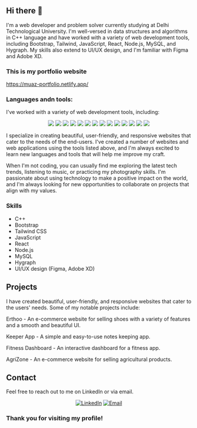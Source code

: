 ## Hi there 👋

I'm a web developer and problem solver currently studying at Delhi Technological University. I'm well-versed in data structures and algorithms in C++ language and have worked with a variety of web development tools, including Bootstrap, Tailwind, JavaScript, React, Node.js, MySQL, and Hygraph. My skills also extend to UI/UX design, and I'm familiar with Figma and Adobe XD.

### This is my portfolio website

https://muaz-portfolio.netlify.app/

### Languages andn tools:
I've worked with a variety of web development tools, including:

<p align="center" >

<img src="https://cdn.jsdelivr.net/gh/devicons/devicon/icons/c/c-original.svg" />
<img src="https://cdn.jsdelivr.net/gh/devicons/devicon/icons/cplusplus/cplusplus-original.svg" />
<img src="https://www.vectorlogo.zone/logos/w3_html5/w3_html5-icon.svg">
<img src="https://www.vectorlogo.zone/logos/w3_css/w3_css-icon.svg">
<img src="https://www.vectorlogo.zone/logos/reactjs/reactjs-icon.svg">
<img src="https://www.vectorlogo.zone/logos/python/python-icon.svg">
<img src="https://www.vectorlogo.zone/logos/getbootstrap/getbootstrap-icon.svg">
<img src="https://cdn.jsdelivr.net/gh/devicons/devicon/icons/materialui/materialui-original.svg" />
<img src="https://www.vectorlogo.zone/logos/tailwindcss/tailwindcss-icon.svg">
<img src="https://www.vectorlogo.zone/logos/git-scm/git-scm-icon.svg">
<img src="https://www.vectorlogo.zone/logos/firebase/firebase-icon.svg">
<img src="https://www.vectorlogo.zone/logos/r-project/r-project-icon.svg">
<img src="https://cdn.jsdelivr.net/gh/devicons/devicon/icons/numpy/numpy-original.svg" />
<img width={30} height={30} src="https://cdn.jsdelivr.net/gh/devicons/devicon/icons/pandas/pandas-original.svg" />
</p>

I specialize in creating beautiful, user-friendly, and responsive websites that cater to the needs of the end-users. I've created a number of websites and web applications using the tools listed above, and I'm always excited to learn new languages and tools that will help me improve my craft.

When I'm not coding, you can usually find me exploring the latest tech trends, listening to music, or practicing my photography skills. I'm passionate about using technology to make a positive impact on the world, and I'm always looking for new opportunities to collaborate on projects that align with my values.

### Skills
* C++
* Bootstrap
* Tailwind CSS
* JavaScript
* React
* Node.js
* MySQL
* Hygraph
* UI/UX design (Figma, Adobe XD)


## Projects

I have created beautiful, user-friendly, and responsive websites that cater to the users' needs. Some of my notable projects include:

Erthoo - An e-commerce website for selling shoes with a variety of features and a smooth and beautiful UI.

Keeper App - A simple and easy-to-use notes keeping app.

Fitness Dashboard - An interactive dashboard for a fitness app.

AgriZone - An e-commerce website for selling agricultural products.

## Contact

Feel free to reach out to me on LinkedIn or via email.

<p align="center">
  <a href="https://www.linkedin.com/in/muazaqdas/"><img src="https://img.shields.io/badge/LinkedIn-0077B5?style=for-the-badge&logo=linkedin&logoColor=white" alt="LinkedIn"></a>
  <a href="mailto:muazaqdassh@gmail.com"><img src="https://img.shields.io/badge/Gmail-D14836?style=for-the-badge&logo=gmail&logoColor=white" alt="Email"></a>
</p>

### Thank you for visiting my profile!

